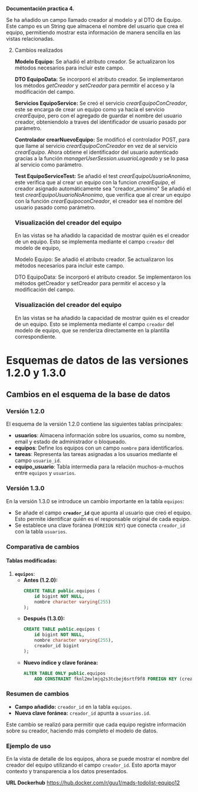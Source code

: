 
**Documentación practica 4.**


Se ha añadido un campo llamado creador al modelo y al DTO de Equipo. Este campo es un String 
que almacena el nombre del usuario que crea el equipo, permitiendo mostrar esta información de 
manera sencilla en las vistas relacionadas.

2. Cambios realizados

   **Modelo Equipo:**
   Se añadió el atributo creador.
   Se actualizaron los métodos necesarios para incluir este campo.

   **DTO EquipoData:**
   Se incorporó el atributo creador.
   Se implementaron los métodos *getCreador* y *setCreador* para permitir el acceso y la modificación del campo.
   
   **Servicios EquipoService:**
   Se creó el servicio *crearEquipoConCreador*, este se encarga de crear un equipo como ya hacía el servicio *crearEquipo*, pero con el agregado de guardar el nombre del usuario creador, obteniendolo a traves del identificador de usuario pasado por parámetro.
   
   **Controlador crearNuevoEquipo:**
   Se modificó el controlador POST, para que llame al servicio *crearEquipoConCreador* en vez de al servicio *crearEquipo*. Ahora obtiene el identificador del usuario autenticado gracias a la función *managerUserSession.usuarioLogeado* y se lo pasa al servicio como parámetro.
   
   **Test EquipoServiceTest:**
   Se añadió el test *crearEquipoUsuarioAnonimo*, este verifica que al crear un equipo con la funcion *crearEquipo*, el creador asignado automáticamente sea "creador_anonimo"
   Se añadió el test *crearEquipoUsuarioNoAnonimo*, que verifica que al crear un equipo con la función *crearEquipoconCreador*, el creador sea el nombre del usuario pasado como parámetro.

   ### Visualización del creador del equipo

   En las vistas se ha añadido la capacidad de mostrar quién es el creador de un equipo. Esto se implementa mediante el campo `creador` del modelo de equipo,

   Modelo Equipo:
   Se añadió el atributo creador.
   Se actualizaron los métodos necesarios para incluir este campo.

   DTO EquipoData:
   Se incorporó el atributo creador.
   Se implementaron los métodos getCreador y setCreador para permitir el acceso y la modificación del campo.

   ### Visualización del creador del equipo

   En las vistas se ha añadido la capacidad de mostrar quién es el creador de un equipo. Esto se implementa mediante el campo `creador` del modelo de equipo, que se renderiza directamente en la plantilla correspondiente.

# Esquemas de datos de las versiones 1.2.0 y 1.3.0

## Cambios en el esquema de la base de datos

### Versión 1.2.0
El esquema de la versión 1.2.0 contiene las siguientes tablas principales:
- **usuarios**: Almacena información sobre los usuarios, como su nombre, email y estado de administrador o bloqueado.
- **equipos**: Define los equipos con un campo `nombre` para identificarlos.
- **tareas**: Representa las tareas asignadas a los usuarios mediante el campo `usuario_id`.
- **equipo_usuario**: Tabla intermedia para la relación muchos-a-muchos entre `equipos` y `usuarios`.

### Versión 1.3.0
En la versión 1.3.0 se introduce un cambio importante en la tabla `equipos`:
- Se añade el campo **`creador_id`** que apunta al usuario que creó el equipo. Esto permite identificar quién es el responsable original de cada equipo.
- Se establece una clave foránea (`FOREIGN KEY`) que conecta `creador_id` con la tabla `usuarios`.

### Comparativa de cambios
#### Tablas modificadas:
1. **`equipos`**:
    - **Antes (1.2.0):**
      ```sql
      CREATE TABLE public.equipos (
          id bigint NOT NULL,
          nombre character varying(255)
      );
      ```
    - **Después (1.3.0):**
      ```sql
      CREATE TABLE public.equipos (
          id bigint NOT NULL,
          nombre character varying(255),
          creador_id bigint
      );
      ```
    - **Nuevo índice y clave foránea:**
      ```sql
      ALTER TABLE ONLY public.equipos
          ADD CONSTRAINT fknl2mvlmjq2s3tcbej6srtf9f8 FOREIGN KEY (creador_id) REFERENCES public.usuarios(id);
      ```

### Resumen de cambios
- **Campo añadido:** `creador_id` en la tabla `equipos`.
- **Nueva clave foránea:** `creador_id` apunta a `usuarios.id`.

Este cambio se realizó para permitir que cada equipo registre información sobre su creador, haciendo más completo el modelo de datos.

### Ejemplo de uso
En la vista de detalle de los equipos, ahora se puede mostrar el nombre del creador del equipo utilizando el campo `creador_id`. Esto aporta mayor contexto y transparencia a los datos presentados.



**URL Dockerhub**
https://hub.docker.com/r/guu1/mads-todolist-equipo12
